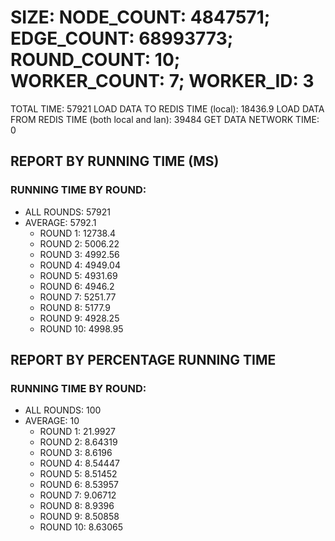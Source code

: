 
# SIZE: NODE_COUNT: 4847571; EDGE_COUNT: 68993773; ROUND_COUNT: 10; WORKER_COUNT: 7; WORKER_ID: 3
 TOTAL TIME: 57921
 LOAD DATA TO REDIS TIME (local): 18436.9
 LOAD DATA FROM REDIS TIME (both local and lan): 39484
 GET DATA NETWORK TIME: 0

## REPORT BY RUNNING TIME (MS)

 ### RUNNING TIME BY ROUND:

  + ALL ROUNDS: 57921
  + AVERAGE: 5792.1
     + ROUND 1: 12738.4
     + ROUND 2: 5006.22
     + ROUND 3: 4992.56
     + ROUND 4: 4949.04
     + ROUND 5: 4931.69
     + ROUND 6: 4946.2
     + ROUND 7: 5251.77
     + ROUND 8: 5177.9
     + ROUND 9: 4928.25
     + ROUND 10: 4998.95

## REPORT BY PERCENTAGE RUNNING TIME

 ### RUNNING TIME BY ROUND:

  + ALL ROUNDS: 100
  + AVERAGE: 10
     + ROUND 1: 21.9927
     + ROUND 2: 8.64319
     + ROUND 3: 8.6196
     + ROUND 4: 8.54447
     + ROUND 5: 8.51452
     + ROUND 6: 8.53957
     + ROUND 7: 9.06712
     + ROUND 8: 8.9396
     + ROUND 9: 8.50858
     + ROUND 10: 8.63065

